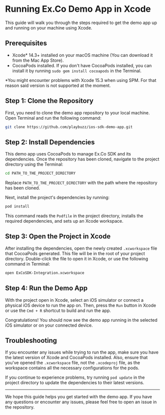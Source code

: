 
# Running Ex.Co Demo App in Xcode

This guide will walk you through the steps required to get the demo app up and running on your machine using Xcode.

## Prerequisites

- Xcode* 14.3+ installed on your macOS machine (You can download it from the Mac App Store).
- CocoaPods installed. If you don't have CocoaPods installed, you can install it by running `sudo gem install cocoapods` in the Terminal.

*You might encounter problems with Xcode 15.3 when using SPM. For that reason said version is not supported at the moment.

## Step 1: Clone the Repository

First, you need to clone the demo app repository to your local machine. Open Terminal and run the following command:

```bash
git clone https://github.com/playbuzz/ios-sdk-demo-app.git
```

## Step 2: Install Dependencies

This demo app uses CocoaPods to manage Ex.Co SDK and its dependencies. Once the repository has been cloned, navigate to the project directory using the Terminal:

```bash
cd PATH_TO_THE_PROJECT_DIRECTORY
```

Replace `PATH_TO_THE_PROJECT_DIRECTORY` with the path where the repository has been cloned.

Next, install the project's dependencies by running:

```bash
pod install
```

This command reads the `Podfile` in the project directory, installs the required dependencies, and sets up an Xcode workspace. 

## Step 3: Open the Project in Xcode

After installing the dependencies, open the newly created `.xcworkspace` file that CocoaPods generated. This file will be in the root of your project directory. Double-click the file to open it in Xcode, or use the following command in Terminal:

```bash
open ExCoSDK-Integration.xcworkspace
```

## Step 4: Run the Demo App

With the project open in Xcode, select an iOS simulator or connect a physical iOS device to run the app on. Then, press the `Run` button in Xcode or use the `Cmd + R` shortcut to build and run the app.

Congratulations! You should now see the demo app running in the selected iOS simulator or on your connected device.

## Troubleshooting

If you encounter any issues while trying to run the app, make sure you have the latest version of Xcode and CocoaPods installed. Also, ensure that you've opened the `.xcworkspace` file, not the `.xcodeproj` file, as the workspace contains all the necessary configurations for the pods.

If you continue to experience problems, try running `pod update` in the project directory to update the dependencies to their latest versions.

---

We hope this guide helps you get started with the demo app. If you have any questions or encounter any issues, please feel free to open an issue in the repository.
